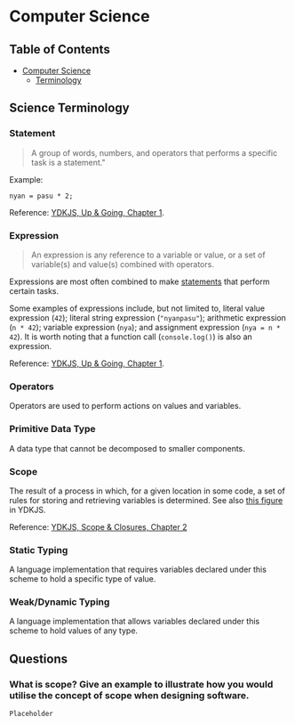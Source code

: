 # Computer Science

## Table of Contents

* [Computer Science](#computer-science)
  * [Terminology](#terminology)

## Science Terminology

### Statement

> A group of words, numbers, and operators that performs a specific task is a
statement."

Example:

```
nyan = pasu * 2;
```

Reference: [YDKJS, Up & Going, Chapter 1](https://github.com/getify/You-Dont-Know-JS/blob/master/up%20%26%20going/ch1.md).

### Expression

> An expression is any reference to a variable or value, or a set of variable(s) and value(s) combined with operators.

Expressions are most often combined to make [statements](#statement) that perform certain tasks.

Some examples of expressions include, but not limited to, literal value expression (`42`); literal string expression (`"nyanpasu"`); arithmetic expression (`n * 42`); variable expression (`nya`); and assignment expression (`nya = n * 42`). It is worth noting that a function call (`console.log()`) is also an expression.

Reference: [YDKJS, Up & Going, Chapter 1](https://github.com/getify/You-Dont-Know-JS/blob/master/up%20%26%20going/ch1.md).

### Operators

Operators are used to perform actions on values and variables.

### Primitive Data Type

A data type that cannot be decomposed to smaller components.

### Scope

The result of a process in which, for a given location in some code, a set of rules for storing and retrieving variables is determined. See also [this figure](https://raw.githubusercontent.com/getify/You-Dont-Know-JS/master/scope%20%26%20closures/fig2.png) in YDKJS.

Reference: [YDKJS, Scope & Closures, Chapter 2](https://github.com/getify/You-Dont-Know-JS/blob/master/scope%20%26%20closures/fig2.png)

### Static Typing

A language implementation that requires variables declared under this scheme to hold a specific type of value.

### Weak/Dynamic Typing

A language implementation that allows variables declared under this scheme to hold values of any type.

## Questions

### What is scope? Give an example to illustrate how you would utilise the concept of scope when designing software.

`Placeholder`
